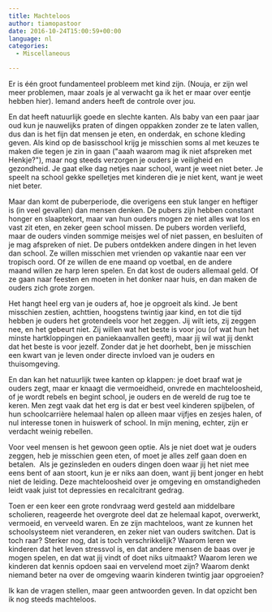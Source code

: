 ```yaml
---
title: Machteloos
author: tiamopastoor
date: 2016-10-24T15:00:59+00:00
language: nl
categories:
  - Miscellaneous

---
```

Er is één groot fundamenteel probleem met kind zijn. (Nouja, er zijn wel meer problemen, maar zoals je al verwacht ga ik het er maar over eentje hebben hier). Iemand anders heeft de controle over jou.

En dat heeft natuurlijk goede en slechte kanten. Als baby van een paar jaar oud kun je nauwelijks praten of dingen oppakken zonder ze te laten vallen, dus dan is het fijn dat mensen je eten, en onderdak, en schone kleding geven. Als kind op de basisschool krijg je misschien soms al met keuzes te maken die tegen je zin in gaan ("aaah waarom mag ik niet afspreken met Henkje?"), maar nog steeds verzorgen je ouders je veiligheid en gezondheid. Je gaat elke dag netjes naar school, want je weet niet beter. Je speelt na school gekke spelletjes met kinderen die je niet kent, want je weet niet beter.


Maar dan komt de puberperiode, die overigens een stuk langer en heftiger is (in veel gevallen) dan mensen denken. De pubers zijn hebben constant honger en slaaptekort, maar van hun ouders mogen ze niet alles wat los en vast zit eten, en zeker geen school missen. De pubers worden verliefd, maar de ouders vinden sommige meisjes wel of niet passen, en besluiten of je mag afspreken of niet. De pubers ontdekken andere dingen in het leven dan school. Ze willen misschien met vrienden op vakantie naar een ver tropisch oord. Of ze willen de ene maand op voetbal, en de andere maand willen ze harp leren spelen. En dat kost de ouders allemaal geld. Of ze gaan naar feesten en moeten in het donker naar huis, en dan maken de ouders zich grote zorgen.

Het hangt heel erg van je ouders af, hoe je opgroeit als kind. Je bent misschien zestien, achttien, hoogstens twintig jaar kind, en tot die tijd hebben je ouders het grotendeels voor het zeggen. Jij wilt iets, zij zeggen nee, en het gebeurt niet. Zij willen wat het beste is voor jou (of wat hun het minste hartkloppingen en paniekaanvallen geeft), maar jij wil wat jij denkt dat het beste is voor jezelf. Zonder dat je het doorhebt, ben je misschien een kwart van je leven onder directe invloed van je ouders en thuisomgeving.

En dan kan het natuurlijk twee kanten op klappen: je doet braaf wat je ouders zegt, maar er knaagt die vermoeidheid, onvrede en machteloosheid, of je wordt rebels en begint school, je ouders en de wereld de rug toe te keren. Men zegt vaak dat het erg is dat er best veel kinderen spijbelen, of hun schoolcarrière helemaal halen op alleen maar vijfjes en zesjes halen, of nul interesse tonen in huiswerk of school. In mijn mening, echter, zijn er verdacht weinig rebellen.

Voor veel mensen is het gewoon geen optie. Als je niet doet wat je ouders zeggen, heb je misschien geen eten, of moet je alles zelf gaan doen en betalen.  Als je gezinsleden en ouders dingen doen waar jij het niet mee eens bent of aan stoort, kun je er niks aan doen, want jij bent jonger en hebt niet de leiding. Deze machteloosheid over je omgeving en omstandigheden leidt vaak juist tot depressies en recalcitrant gedrag.

Toen er een keer een grote rondvraag werd gesteld aan middelbare scholieren, reageerde het overgrote deel dat ze helemaal kapot, overwerkt, vermoeid, en verveeld waren. En ze zijn machteloos, want ze kunnen het schoolsysteem niet veranderen, en zeker niet van ouders switchen. Dat is toch raar? Sterker nog, dat is toch verschrikkelijk? Waarom leren we kinderen dat het leven stressvol is, en dat andere mensen de baas over je mogen spelen, en dat wat jij vindt of doet niks uitmaakt? Waarom leren we kinderen dat kennis opdoen saai en vervelend moet zijn? Waarom denkt niemand beter na over de omgeving waarin kinderen twintig jaar opgroeien?

Ik kan de vragen stellen, maar geen antwoorden geven. In dat opzicht ben ik nog steeds machteloos.